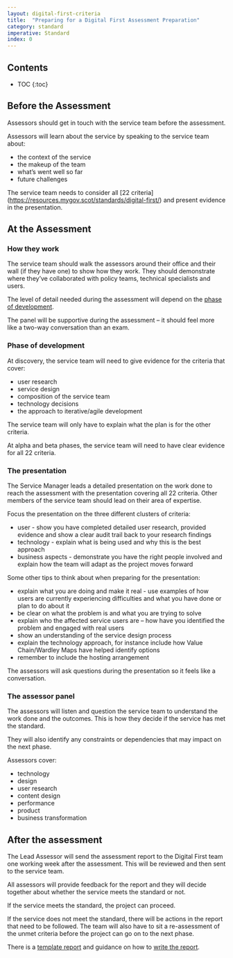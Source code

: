 ```yaml
---
layout: digital-first-criteria
title:  "Preparing for a Digital First Assessment Preparation"
category: standard
imperative: Standard
index: 0
---
```


## Contents

* TOC
{:toc}
<!--TOC max3-->

## Before the Assessment

Assessors should get in touch with the service team before the assessment.

Assessors will learn about the service by speaking to the service team about:

* the context of the service
* the makeup of the team
* what’s went well so far
* future challenges

The service team needs to consider all [22 criteria] (https://resources.mygov.scot/standards/digital-first/) and present evidence in the presentation.

## At the Assessment

### How they work

The service team should walk the assessors around their office and their wall (if they have one) to show how they work. They should demonstrate where they’ve collaborated with policy teams, technical specialists and users.

The level of detail needed during the assessment will depend on the [phase of development](/assessments/agile-overview).

The panel will be supportive during the assessment – it should feel more like a two-way conversation than an exam.

### Phase of development

At discovery, the service team will need to give evidence for the criteria that cover:

* user research
* service design
* composition of the service team
* technology decisions
* the approach to iterative/agile development

The service team will only have to explain what the plan is for the other criteria.

At alpha and beta phases, the service team will need to have clear evidence for all 22 criteria.

### The presentation

The Service Manager leads a detailed presentation on the work done to reach the assessment with the presentation covering all 22 criteria. Other members of the service team should lead on their area of expertise.

Focus the presentation on the three different clusters of criteria:

* user - show you have completed detailed user research, provided evidence and show a clear audit trail back to your research findings
* technology - explain what is being used and why this is the best approach
* business aspects - demonstrate you have the right people involved and explain how the team will adapt as the project moves forward

Some other tips to think about when preparing for the presentation:

* explain what you are doing and make it real - use examples of how users are currently experiencing difficulties and what you have done or plan to do about it
* be clear on what the problem is and what you are trying to solve
* explain who the affected service users are – how have you identified the problem and engaged with real users
* show an understanding of the service design process
* explain the technology approach, for instance include how Value Chain/Wardley Maps have helped identify options
* remember to include the hosting arrangement

The assessors will ask questions during the presentation so it feels like a conversation.

### The assessor panel

The assessors will listen and question the service team to understand the work done and the outcomes. This is how they decide if the service has met the standard.  

They will also identify any constraints or dependencies that may impact on the next phase.

Assessors cover:

* technology
* design
* user research
* content design
* performance
* product
* business transformation

## After the assessment

The Lead Assessor will send the assessment report to the Digital First team one working week after the assessment. This will be reviewed and then sent to the service team.

All assessors will provide feedback for the report and they will decide together about whether the service meets the standard or not.

If the service meets the standard, the project can proceed.

If the service does not meet the standard, there will be actions in the report that need to be followed. The team will also have to sit a re-assessment of the unmet criteria before the project can go on to the next phase.

There is a [template report](/Assessment_report_template.docx) and guidance on how to [write the report](/assessments/assessment-guide-to-writing-the-report). 			
